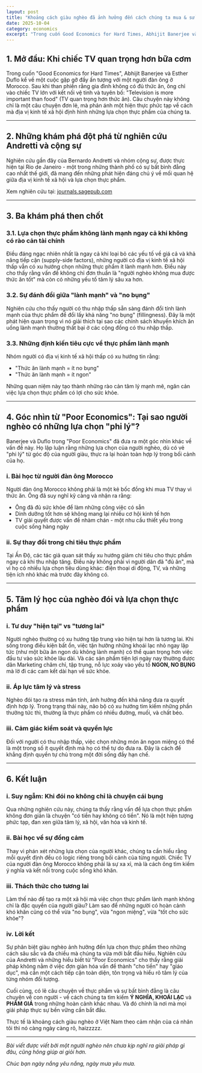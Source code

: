 ```yaml
---
layout: post
title: "Khoảng cách giàu nghèo đã ảnh hưởng đến cách chúng ta mua & sử dụng thực phẩm như thế nào?"
date: 2025-10-04
category: economics
excerpt: "Trong cuốn Good Economics for Hard Times, Abhijit Banerjee và Esther Duflo kể về một người đàn ông ở Morocco tuyên bố: Television is more important than food. Câu chuyện này phản ánh một hiện thực phức tạp về cách địa vị kinh tế xã hội định hình những lựa chọn thực phẩm của chúng ta..."
---
```


## 1. Mở đầu: Khi chiếc TV quan trọng hơn bữa cơm

Trong cuốn "Good Economics for Hard Times", Abhijit Banerjee và Esther Duflo kể về một cuộc gặp gỡ đầy ấn tượng với một người đàn ông ở Morocco. Sau khi than phiền rằng gia đình không có đủ thức ăn, ông chỉ vào chiếc TV lớn với kết nối vệ tinh và tuyên bố: "Television is more important than food" (TV quan trọng hơn thức ăn). Câu chuyện này không chỉ là một câu chuyện đơn lẻ, mà phản ánh một hiện thực phức tạp về cách mà địa vị kinh tế xã hội định hình những lựa chọn thực phẩm của chúng ta.

---

## 2. Những khám phá đột phá từ nghiên cứu Andretti và cộng sự

Nghiên cứu gần đây của Bernardo Andretti và nhóm cộng sự, được thực hiện tại Rio de Janeiro - một trong những thành phố có sự bất bình đẳng cao nhất thế giới, đã mang đến những phát hiện đáng chú ý về mối quan hệ giữa địa vị kinh tế xã hội và lựa chọn thực phẩm.

Xem nghiên cứu tại: [journals.sagepub.com](https://journals.sagepub.com/doi/10.1177/00222429241296048)

---

## 3. Ba khám phá then chốt

### 3.1. Lựa chọn thực phẩm không lành mạnh ngay cả khi không có rào cản tài chính

Điều đáng ngạc nhiên nhất là ngay cả khi loại bỏ các yếu tố về giá cả và khả năng tiếp cận (supply-side factors), những người có địa vị kinh tế xã hội thấp vẫn có xu hướng chọn những thực phẩm ít lành mạnh hơn. Điều này cho thấy rằng vấn đề không chỉ đơn thuần là "người nghèo không mua được thức ăn tốt" mà còn có những yếu tố tâm lý sâu xa hơn.

### 3.2. Sự đánh đổi giữa "lành mạnh" và "no bụng"

Nghiên cứu cho thấy người có thu nhập thấp sẵn sàng đánh đổi tính lành mạnh của thực phẩm để đổi lấy khả năng "no bụng" (fillingness). Đây là một phát hiện quan trọng vì nó giải thích tại sao các chính sách khuyến khích ăn uống lành mạnh thường thất bại ở các cộng đồng có thu nhập thấp.

### 3.3. Những định kiến tiêu cực về thực phẩm lành mạnh

Nhóm người có địa vị kinh tế xã hội thấp có xu hướng tin rằng:

- "Thức ăn lành mạnh = ít no bụng"
- "Thức ăn lành mạnh = ít ngon"

Những quan niệm này tạo thành những rào cản tâm lý mạnh mẽ, ngăn cản việc lựa chọn thực phẩm có lợi cho sức khỏe.

---

## 4. Góc nhìn từ "Poor Economics": Tại sao người nghèo có những lựa chọn "phi lý"?

Banerjee và Duflo trong "Poor Economics" đã đưa ra một góc nhìn khác về vấn đề này. Họ lập luận rằng những lựa chọn của người nghèo, dù có vẻ "phi lý" từ góc độ của người giàu, thực ra lại hoàn toàn hợp lý trong bối cảnh của họ.

### i. Bài học từ người đàn ông Morocco

Người đàn ông Morocco không phải là một kẻ bốc đồng khi mua TV thay vì thức ăn. Ông đã suy nghĩ kỹ càng và nhận ra rằng:

- Ông đã đủ sức khỏe để làm những công việc có sẵn
- Dinh dưỡng tốt hơn sẽ không mang lại nhiều cơ hội kinh tế hơn
- TV giải quyết được vấn đề nhàm chán - một nhu cầu thiết yếu trong cuộc sống hàng ngày

### ii. Sự thay đổi trong chi tiêu thực phẩm

Tại Ấn Độ, các tác giả quan sát thấy xu hướng giảm chi tiêu cho thực phẩm ngay cả khi thu nhập tăng. Điều này không phải vì người dân đã "đủ ăn", mà vì họ có nhiều lựa chọn tiêu dùng khác: điện thoại di động, TV, và những tiện ích nhỏ khác mà trước đây không có.

---

## 5. Tâm lý học của nghèo đói và lựa chọn thực phẩm

### i. Tư duy "hiện tại" vs "tương lai"

Người nghèo thường có xu hướng tập trung vào hiện tại hơn là tương lai. Khi sống trong điều kiện bất ổn, việc tận hưởng những khoái lạc nhỏ ngay lập tức (như một bữa ăn ngon dù không lành mạnh) có thể quan trọng hơn việc đầu tư vào sức khỏe lâu dài. Và các sản phẩm tiện lợi ngày nay thường được dân Marketing chăm chỉ, tập trung, nỗ lực xoáy vào yếu tố **NGON, NO BỤNG** mà lờ đi các cam kết dài hạn về sức khỏe.

### ii. Áp lực tâm lý và stress

Nghèo đói tạo ra stress mãn tính, ảnh hưởng đến khả năng đưa ra quyết định hợp lý. Trong trạng thái này, não bộ có xu hướng tìm kiếm những phần thưởng tức thì, thường là thực phẩm có nhiều đường, muối, và chất béo.

### iii. Cảm giác kiểm soát và quyền lực

Đối với người có thu nhập thấp, việc chọn những món ăn ngon miệng có thể là một trong số ít quyết định mà họ có thể tự do đưa ra. Đây là cách để khẳng định quyền tự chủ trong một đời sống đầy hạn chế.

---

## 6. Kết luận

### i. Suy ngẫm: Khi đói no không chỉ là chuyện cái bụng

Qua những nghiên cứu này, chúng ta thấy rằng vấn đề lựa chọn thực phẩm không đơn giản là chuyện "có tiền hay không có tiền". Nó là một hiện tượng phức tạp, đan xen giữa tâm lý, xã hội, văn hóa và kinh tế.

### ii. Bài học về sự đồng cảm

Thay vì phán xét những lựa chọn của người khác, chúng ta cần hiểu rằng mỗi quyết định đều có logic riêng trong bối cảnh của từng người. Chiếc TV của người đàn ông Morocco không phải là sự xa xỉ, mà là cách ông tìm kiếm ý nghĩa và kết nối trong cuộc sống khó khăn.

### iii. Thách thức cho tương lai

Làm thế nào để tạo ra một xã hội mà việc chọn thực phẩm lành mạnh không chỉ là đặc quyền của người giàu? Làm sao để những người có hoàn cảnh khó khăn cũng có thể vừa "no bụng", vừa "ngon miệng", vừa "tốt cho sức khỏe"?

### iv. Lời kết

Sự phân biệt giàu nghèo ảnh hưởng đến lựa chọn thực phẩm theo những cách sâu sắc và đa chiều mà chúng ta vừa mới bắt đầu hiểu. Nghiên cứu của Andretti và những hiểu biết từ "Poor Economics" cho thấy rằng giải pháp không nằm ở việc đơn giản hóa vấn đề thành "cho tiền" hay "giáo dục", mà cần một cách tiếp cận toàn diện, tôn trọng và hiểu rõ tâm lý của từng nhóm đối tượng.

Cuối cùng, có lẽ câu chuyện về thực phẩm và sự bất bình đẳng là câu chuyện về con người - về cách chúng ta tìm kiếm **Ý NGHĨA, KHOÁI LẠC** và **PHẨM GIÁ** trong những hoàn cảnh khác nhau. Và đó chính là nơi mà mọi giải pháp thực sự bền vững cần bắt đầu. 

Thực tế là khoảng cách giàu nghèo ở Việt Nam theo cảm nhận của cá nhân tôi thì nó càng ngày càng rõ, haizzzzz.

---

*Bài viết được viết bởi một người nghèo nên chưa kịp nghĩ ra giải pháp gì đâu, cũng hông giúp ai giỏi hơn.*

*Chúc bạn ngày nắng yêu nắng, ngày mưa yêu mưa.*
